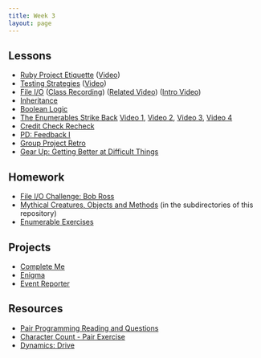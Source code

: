 ```yaml
---
title: Week 3
layout: page
---
```


## Lessons

* [Ruby Project Etiquette](../lessons/ruby_project_etiquette) ([Video](http://vimeo.com/161695195))
* [Testing Strategies](../lessons/testing_strategies_1) ([Video](https://vimeo.com/161526035))
* [File I/O](../lessons/working_with_files_part_2) ([Class Recording](https://vimeo.com/162134025)) ([Related Video](https://vimeo.com/130322465)) ([Intro Video](https://vimeo.com/238294504))
* [Inheritance](../lessons/inheritance)
* [Boolean Logic](../lessons/boolean_logic)
* [The Enumerables Strike Back](../lessons/intermediate_enumerables) [Video 1](https://vimeo.com/161675625), [Video 2](https://vimeo.com/161677741), [Video 3](https://vimeo.com/161678930), [Video 4](https://vimeo.com/161680127)
* [Credit Check Recheck](../lessons/credit_check_recheck)
* [PD: Feedback I](../../career_development_curriculum/module_one/feedback_i)
* [Group Project Retro](../lessons/group_project_retro)
* [Gear Up: Getting Better at Difficult Things](https://github.com/turingschool/gear-up/blob/master/m1_citizenship/session_2_getting_better_at_difficult_things.md)


## Homework

* [File I/O Challenge: Bob Ross](https://github.com/turingschool/)
* [Mythical Creatures, Objects and Methods](https://github.com/turingschool/ruby-exercises/) (in the subdirectories of this repository)
* [Enumerable Exercises](https://github.com/turingschool/enums-exercises)


## Projects

* [Complete Me](../projects/complete_me)
* [Enigma](../projects/enigma)
* [Event Reporter](../projects/event_reporter)


## Resources

* [Pair Programming Reading and Questions](https://github.com/turingschool/challenges/blob/master/pair_programming_reading.markdown)
* [Character Count - Pair Exercise](https://github.com/turingschool/challenges/blob/master/character_count.markdown)
* [Dynamics: Drive](https://github.com/turingschool/dynamics/blob/master/drive.markdown)

